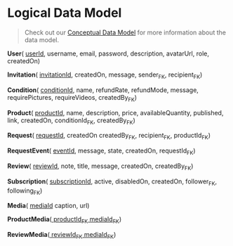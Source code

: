 # Logical Data Model

> Check out our [Conceptual Data Model](conceptual.puml) for more information about the data model.

**User**(
    <u>userId</u>, 
    username, 
    email, 
    password, 
    description, 
    avatarUrl, 
    role,
    createdOn)

**Invitation**(
    <u>invitationId</u>, 
    createdOn, 
    message, 
    sender<sub>FK</sub>, 
    recipient<sub>FK</sub>)

**Condition**(
    <u>conditionId</u>,
    name,
    refundRate, 
    refundMode, 
    message, 
    requirePictures, 
    requireVideos,
    createdBy<sub>FK</sub>)

**Product**(
    <u>productId</u>, 
    name, 
    description, 
    price, 
    availableQuantity, 
    published, 
    link, 
    createdOn,
    conditionId<sub>FK</sub>, 
    createdBy<sub>FK</sub>)

**Request**(
    <u>requestId</u>, 
    createdOn
    createdBy<sub>FK</sub>, 
    recipient<sub>FK</sub>, 
    productId<sub>FK</sub>)

**RequestEvent**(
    <u>eventId</u>, 
    message, 
    state, 
    createdOn,
    requestId<sub>FK</sub>)

**Review**(
    <u>reviewId</u>, 
    note, 
    title, 
    message, 
    createdOn, 
    createdBy<sub>FK</sub>)

**Subscription**(
    <u>subscriptionId</u>, 
    active, 
    disabledOn,
    createdOn, 
    follower<sub>FK</sub>, 
    following<sub>FK</sub>) 

**Media**(
    <u>mediaId</u>
    caption,
    url)

**ProductMedia**(<u>
    productId<sub>FK</sub>
    mediaId<sub>FK</sub></u>)

**ReviewMedia**(<u>
    reviewId<sub>FK</sub>
    mediaId<sub>FK</sub></u>)